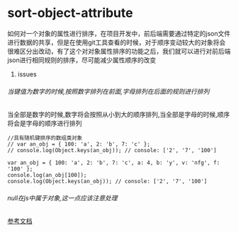 # sort-object-attribute
如何对一个对象的属性进行排序，在项目开发中，前后端需要通过特定的json文件进行数据的共享，但是在使用git工具查看的时候，对于顺序变动较大的对象将会很难区分出改动，有了这个对对象属性排序的功能之后，我们就可以进行对前后端json进行相同规则的排序，尽可能减少属性顺序的改变

1. issues
###### 当键值为数字的时候,按照数字排列在前面,字母排列在后面的规则进行排列
当全部是数字的时候,数字将会按照从小到大的顺序排列,当全部是字母的时候,顺序将会是字母的顺序进行排列

```
//具有随机键排序的数组类对象
// var an_obj = { 100: 'a', 2: 'b', 7: 'c' };
// console.log(Object.keys(an_obj)); // console: ['2', '7', '100']

var an_obj = { 100: 'a', 2: 'b', 7: 'c', a: 4, b: 'y', v: 'nfg', f: '100' };
console.log(an_obj[100]);
console.log(Object.keys(an_obj)); // console: ['2', '7', '100']
```

###### null在js中属于对象,这一点应该注意处理
[参考文档](http://blog.csdn.net/sinat_17775997/article/details/52297012)